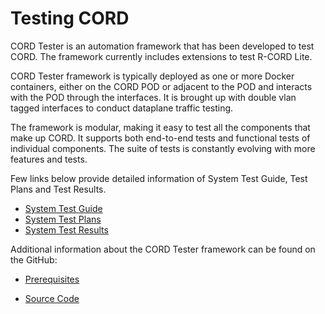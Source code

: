 # Testing CORD

CORD Tester is an automation framework that has been developed to test CORD.
The framework currently includes extensions to test R-CORD Lite.

CORD Tester framework is typically deployed as one or more Docker containers,
either on the CORD POD or adjacent to the POD and interacts with the POD
through the interfaces. It is brought up with double vlan tagged interfaces
to conduct dataplane traffic testing.

The framework is modular, making it easy to test all the components that make
up CORD. It supports both end-to-end tests and functional tests of individual
components.  The suite of tests is constantly evolving with more features and
tests.

Few links below provide detailed information of System Test Guide, Test Plans
and Test Results.

* [System Test Guide](https://wiki.opencord.org/display/CORD/System+Test+Guide)
* [System Test Plans](https://wiki.opencord.org/display/CORD/System+Test+Plans)
* [System Test
  Results](https://wiki.opencord.org/display/CORD/System+Test+Results)

Additional information about the CORD Tester framework can be found on the
GitHub:

* [Prerequisites](https://github.com/opencord/cord-tester/blob/master/src/test/setup/prerequisites.sh)

* [Source Code](https://github.com/opencord/cord-tester)
